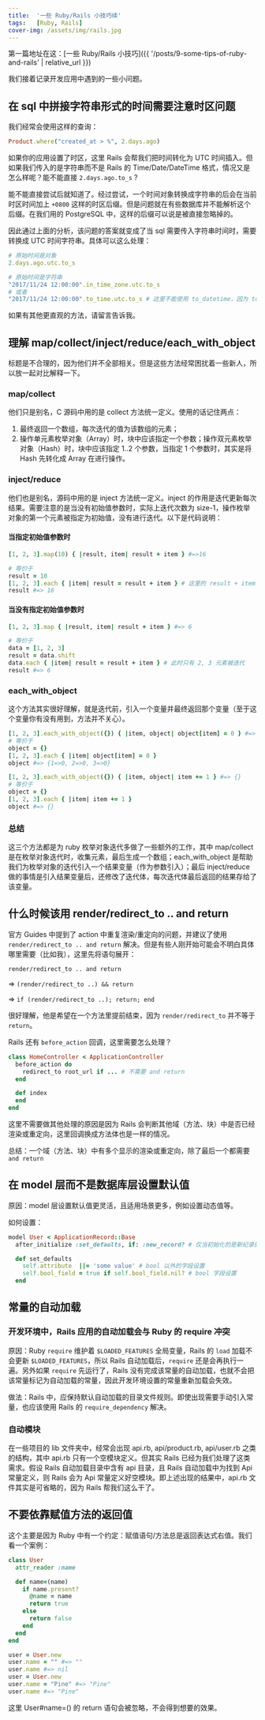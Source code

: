 ```yaml
---
title:  '一些 Ruby/Rails 小技巧续'
tags:   [Ruby, Rails]
cover-img: /assets/img/rails.jpg
---
```


第一篇地址在这：[一些 Ruby/Rails 小技巧]({{ '/posts/9-some-tips-of-ruby-and-rails' | relative_url }})

我们接着记录开发应用中遇到的一些小问题。

## 在 sql 中拼接字符串形式的时间需要注意时区问题

我们经常会使用这样的查询：

```ruby
Product.where("created_at > %", 2.days.ago)
```

如果你的应用设置了时区，这里 Rails 会帮我们把时间转化为 UTC 时间插入。但如果我们传入的是字符串而不是 Rails 的 Time/Date/DateTime 格式，情况又是怎么样呢？能不能直接 `2.days.ago.to_s` ?

能不能直接尝试后就知道了。经过尝试，一个时间对象转换成字符串的后会在当前时区时间加上 `+0800` 这样的时区后缀。但是问题就在有些数据库并不能解析这个后缀。在我们用的 PostgreSQL 中，这样的后缀可以说是被直接忽略掉的。

因此通过上面的分析，该问题的答案就变成了当 sql 需要传入字符串时间时，需要转换成 UTC 时间字符串。具体可以这么处理：

```ruby
# 原始时间是对象
2.days.ago.utc.to_s

# 原始时间是字符串
"2017/11/24 12:00:00".in_time_zone.utc.to_s
# 或者
"2017/11/24 12:00:00".to_time.utc.to_s # 这里不能使用 to_datetime，因为 to_time 比 to_datetime 多支持一个时区参数，并且该参数默认值为 :local , 符合我们需求
```

如果有其他更直观的方法，请留言告诉我。

## 理解 map/collect/inject/reduce/each_with_object

标题是不合理的，因为他们并不全部相关。但是这些方法经常困扰着一些新人，所以放一起对比解释一下。

### map/collect

他们只是别名，C 源码中用的是 collect 方法统一定义。使用的话记住两点：

1. 最终返回一个数组，每次迭代的值为该数组的元素；
2. 操作单元素枚举对象（Array）时，块中应该指定一个参数；操作双元素枚举对象（Hash）时，块中应该指定 1..2 个参数，当指定 1 个参数时，其实是将 Hash 先转化成 Array 在进行操作。

### inject/reduce

他们也是别名，源码中用的是 inject 方法统一定义。inject 的作用是迭代更新每次结果。需要注意的是当没有初始值参数时，实际上迭代次数为 size-1，操作枚举对象的第一个元素被指定为初始值，没有进行迭代。以下是代码说明：

#### 当指定初始值参数时

```ruby
[1, 2, 3].map(10) { |result, item| result + item } #=>16

# 等价于
result = 10
[1, 2, 3].each { |item| result = result + item } # 这里的 result + item 表达式与 map 中迭代的表达式一致
result #=> 16
```

#### 当没有指定初始值参数时

```ruby
[1, 2, 3].map { |result, item| result + item } #=> 6

# 等价于
data = [1, 2, 3]
result = data.shift
data.each { |item| result = result + item } # 此时只有 2, 3 元素被迭代
result #=> 6
```

### each_with_object

这个方法其实很好理解，就是迭代前，引入一个变量并最终返回那个变量（至于这个变量你有没有用到，方法并不关心）。

```ruby
[1, 2, 3].each_with_object({}) { |item, object| object[item] = 0 } #=> {1=>0, 2=>0, 3=>0}
# 等价于
object = {}
[1, 2, 3].each { |item| object[item] = 0 }
object #=> {1=>0, 2=>0, 3=>0}

[1, 2, 3].each_with_object({}) { |item, object| item += 1 } #=> {}
# 等价于
object = {}
[1, 2, 3].each { |item| item += 1 }
object #=> {}
```

### 总结

这三个方法都是为 ruby 枚举对象迭代多做了一些额外的工作，其中 map/collect 是在枚举对象迭代时，收集元素，最后生成一个数组；each_with_object 是帮助我们为枚举对象的迭代引入一个结果变量（作为参数引入）；最后 inject/reduce 做的事情是引入结果变量后，还修改了迭代体，每次迭代体最后返回的结果存给了该变量。

## 什么时候该用 render/redirect_to .. and return

官方 Guides 中提到了 action 中重复渲染/重定向的问题，并建议了使用 `render/redirect_to .. and return` 解决。但是有些人刚开始可能会不明白具体哪里需要（比如我），这里先将语句展开：

`render/redirect_to .. and return`

=> `(render/redirect_to ..) && return`

=> `if (render/redirect_to ..); return; end`

很好理解，他是希望在一个方法里提前结束，因为 `render/redirect_to` 并不等于 `return`。

Rails 还有 `before_action` 回调，这里需要怎么处理？

```ruby
class HomeController < ApplicationController
  before_action do
    redirect_to root_url if ... # 不需要 and return
  end

  def index
  end
end
```

这里不需要做其他处理的原因是因为 Rails 会判断其他域（方法、块）中是否已经渲染或重定向，这里回调换成方法体也是一样的情况。

总结：一个域（方法、块）中有多个显示的渲染或重定向，除了最后一个都需要 `and return`

## 在 model 层而不是数据库层设置默认值

原因：model 层设置默认值更灵活，且适用场景更多，例如设置动态值等。

如何设置：

```ruby
model User < ApplicationRecord::Base
  after_initialize :set_defaults, if: :new_record? # 仅当初始化的是新纪录的时候设置默认值

  def set_defaults
    self.attribute  ||= 'some value' # bool 以外的字段设置
    self.bool_field = true if self.bool_field.nil? # bool 字段设置
  end
```

## 常量的自动加载

### 开发环境中，Rails 应用的自动加载会与 Ruby 的 require 冲突

原因：Ruby `require` 维护着 `$LOADED_FEATURES` 全局变量，Rails 的 `load` 加载不会更新 `$LOADED_FEATURES`，所以 Rails 自动加载后，`require` 还是会再执行一遍。另外如果 `require` 先运行了，Rails 没有完成该常量的自动加载，也就不会把该常量标记为自动加载的常量，因此开发环境设置的常量重新加载会失效。

做法：Rails 中，应保持默认自动加载的目录文件规则。即使出现需要手动引入常量，也应该使用 Rails 的 `require_dependency` 解决。

### 自动模块

在一些项目的 lib 文件夹中，经常会出现 api.rb, api/product.rb, api/user.rb 之类的结构，其中 api.rb 只有一个空模块定义。但其实 Rails 已经为我们处理了这类需求。假设 Rails 自动加载目录中含有 api 目录，且 Rails 自动加载中为找到 Api 常量定义，则 Rails 会为 Api 常量定义好空模块。即上述出现的结果中，api.rb 文件其实是可省略的，因为 Rails 帮我们这么干了。

## 不要依靠赋值方法的返回值

这个主要是因为 Ruby 中有一个约定：赋值语句/方法总是返回表达式右值。我们看一个案例：

```ruby
class User
  attr_reader :name

  def name=(name)
    if name.present?
      @name = name
      return true
    else
      return false
    end
  end
end

user = User.new
user.name = "" #=> ""
user.name #=> nil
user = User.new
user.name = "Pine" #=> "Pine"
user.name #=> "Pine"
```

这里 User#name=() 的 return 语句会被忽略，不会得到想要的效果。
